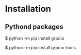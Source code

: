 # Installation

## Pythond packages

$ python -m pip install grpcio


$ python -m pip install grpcio-tools
